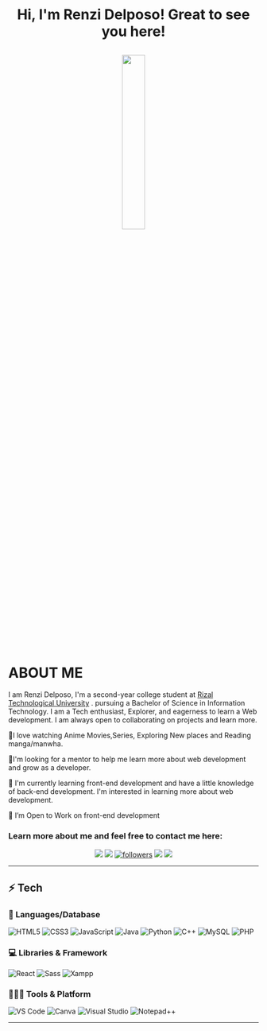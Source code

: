 <header>
<h1 align="center">Hi, I'm Renzi Delposo! Great to see you here! </h1>
<h2 align="center">
  <img src="https://scontent.fmnl8-1.fna.fbcdn.net/v/t39.30808-6/274081927_1340729789754210_4366648664057572794_n.jpg?_nc_cat=100&ccb=1-5&_nc_sid=09cbfe&_nc_eui2=AeG_uNP8HwIU1cNd5QJubkIXalZbqBMZHYNqVluoExkdg699fphs8T1R5s84hNxdNXwmWJBHFD0rnJFgvR4Mtl7Y&_nc_ohc=Mq3bUBWO7VIAX8CM2fc&_nc_ht=scontent.fmnl8-1.fna&oh=00_AT86eddE3tXIK6h7fzKfHxh8O9yL4onSKlG64HfKqDcHUA&oe=6220F483"  width="30%"></h2>
</header>

  
# ABOUT ME
  
<p>I am Renzi Delposo, I'm a second-year college student at <a href="https://www.rtu.edu.ph">Rizal Technological University</a> . pursuing a Bachelor of Science in Information Technology. I am a Tech enthusiast, Explorer, and eagerness to learn a Web development. I am always open to collaborating on projects and learn more. </p>

<p>💬I love watching Anime Movies,Series, Exploring New places and Reading manga/manwha.</p>
<p>👯I'm looking for a mentor to help me learn more about web development and grow as a developer.</p>
<p>🌱 I'm currently learning front-end development and have a little knowledge of back-end development. I'm interested in learning more about web development.</p>
<p>🤔 I’m Open to Work on front-end development </p>
  <h3> Learn more about me and feel free to contact me here:</h3>
<p align="center">
<a href="https://www.facebook.com/renzidelposo02/"><img src="https://img.shields.io/badge/Facebook-1877F2?style=for-the-badge&logo=facebook&logoColor=white"></a>
<a href="https://www.instagram.com/its_youre_littleboy/?hl=en"><img src="https://img.shields.io/badge/instagram-%23E4405F.svg?&style=for-the-badge&logo=instagram&logoColor=white"></a>
<a href="https://twitter.com/renzi2020"><img alt="followers" title="Follow me on Twitter" src="https://img.shields.io/badge/Twitter-1DA1F2?style=for-the-badge&logo=twitter&logoColor=white"/></a>
<a href="https://www.linkedin.com/in/renzi-delposo-922232233/"><img src="https://img.shields.io/badge/linkedin-%230077B5.svg?&style=for-the-badge&logo=linkedin&logoColor=white"></a>
 <a href="mailto:rdelposo@rtu.edu.ph">
	<img src="https://img.shields.io/badge/Gmail-D14836?style=for-the-badge&logo=gmail&logoColor=white" />
	</a>
</p>
<hr>
  
## ⚡ Tech
  
### 🚀 Languages/Database
  
  
![HTML5](https://img.shields.io/badge/HTML5-E34F26?style=for-the-badge&logo=html5&logoColor=white)
![CSS3](https://img.shields.io/badge/CSS3-1572B6?style=for-the-badge&logo=css3&logoColor=white)
![JavaScript](https://img.shields.io/badge/JavaScript-323330?style=for-the-badge&logo=javascript&logoColor=F7DF1E)
![Java](https://img.shields.io/badge/Java-ED8B00?style=for-the-badge&logo=java&logoColor=white)
![Python](https://img.shields.io/badge/Python-FFD43B?style=for-the-badge&logo=python&logoColor=306998)
![C++](https://img.shields.io/badge/C%2B%2B-00599C?style=for-the-badge&logo=c%2B%2B&logoColor=white)
![MySQL](https://img.shields.io/badge/mysql-%2300f.svg?style=for-the-badge&logo=mysql&logoColor=white)
![PHP](https://img.shields.io/badge/PHP-777BB4?style=for-the-badge&logo=php&logoColor=white)

### 💻 Libraries & Framework

![React](https://img.shields.io/badge/React-20232A?style=for-the-badge&logo=react&logoColor=61DAFB)
![Sass](https://img.shields.io/badge/Sass-CC6699?style=for-the-badge&logo=sass&logoColor=white)
![Xampp](https://img.shields.io/badge/Xampp-F37623?style=for-the-badge&logo=xampp&logoColor=white)


### 🧑🏻‍💻 Tools & Platform

![VS Code](https://img.shields.io/badge/Visual_Studio_Code-0078D4?style=for-the-badge&logo=visual%20studio%20code&logoColor=white)
![Canva](https://img.shields.io/badge/Canva-%2300C4CC.svg?&style=for-the-badge&logo=Canva&logoColor=white)
![Visual Studio](https://img.shields.io/badge/Visual_Studio-5C2D91?style=for-the-badge&logo=visual%20studio&logoColor=white)
![Notepad++](https://img.shields.io/badge/Notepad++-90E59A.svg?style=for-the-badge&logo=notepad%2B%2B&logoColor=black)

---


